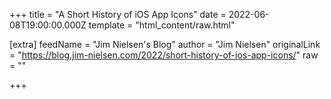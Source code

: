 
+++
title = "A Short History of iOS App Icons"
date = 2022-06-08T19:00:00.000Z
template = "html_content/raw.html"

[extra]
feedName = "Jim Nielsen's Blog"
author = "Jim Nielsen"
originalLink = "https://blog.jim-nielsen.com/2022/short-history-of-ios-app-icons/"
raw = ""

+++

